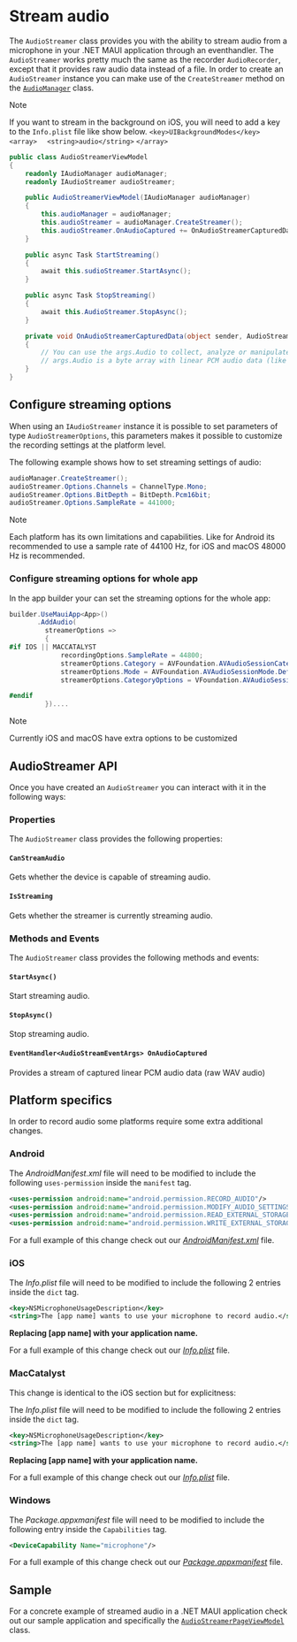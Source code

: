 # Stream audio

The `AudioStreamer` class provides you with the ability to stream audio from a microphone in your .NET MAUI application through an eventhandler. The `AudioStreamer` works pretty much the same as the recorder `AudioRecorder`, except that it provides raw audio data instead of a file. In order to create an `AudioStreamer` instance you can make use of the `CreateStreamer` method on the [`AudioManager`](../readme.md#audiomanager) class.

> [!NOTE]
> If you want to stream in the background on iOS, you will need to add a key to the `Info.plist` file like show below.
> `<key>UIBackgroundModes</key>`
> `<array>`
> `  <string>audio</string>`
> `</array>`

```csharp
public class AudioStreamerViewModel
{
    readonly IAudioManager audioManager;
    readonly IAudioStreamer audioStreamer;

    public AudioStreamerViewModel(IAudioManager audioManager)
    {
        this.audioManager = audioManager;
        this.audioStreamer = audioManager.CreateStreamer();
        this.audioStreamer.OnAudioCaptured += OnAudioStreamerCapturedData;
    }

    public async Task StartStreaming()
    {
        await this.sudioStreamer.StartAsync();
    }

    public async Task StopStreaming()
    {
        await this.AudioStreamer.StopAsync();
    }

    private void OnAudioStreamerCapturedData(object sender, AudioStreamEventArgs args)
    {
        // You can use the args.Audio to collect, analyze or manipulate
        // args.Audio is a byte array with linear PCM audio data (like a WAV file without a header)
    }
}
```

## Configure streaming options

When using an `IAudioStreamer` instance it is possible to set parameters of type `AudioStreamerOptions`, this parameters makes it possible to customize the recording settings at the platform level.

The following example shows how to set streaming settings of audio:

```csharp
audioManager.CreateStreamer();
audioStreamer.Options.Channels = ChannelType.Mono;
audioStreamer.Options.BitDepth = BitDepth.Pcm16bit;
audioStreamer.Options.SampleRate = 441000;
```

> [!NOTE]  
> Each platform has its own limitations and capabilities. Like for Android its recommended to use a sample rate of 44100 Hz, for iOS and macOS 48000 Hz is recommended.

### Configure streaming options for whole app

In the app builder your can set the streaming options for the whole app: 

```csharp
builder.UseMauiApp<App>()
       .AddAudio(
         streamerOptions =>
         {
#if IOS || MACCATALYST
             recordingOptions.SampleRate = 44800;             
             streamerOptions.Category = AVFoundation.AVAudioSessionCategory.Record;
             streamerOptions.Mode = AVFoundation.AVAudioSessionMode.Default;
             streamerOptions.CategoryOptions = VFoundation.AVAudioSessionCategoryOptions.MixWithOthers;

#endif
         })....
```

> [!NOTE]  
> Currently iOS and macOS have extra options to be customized

## AudioStreamer API

Once you have created an `AudioStreamer` you can interact with it in the following ways:

### Properties

The `AudioStreamer` class provides the following properties:

#### `CanStreamAudio`

Gets whether the device is capable of streaming audio.

#### `IsStreaming`

Gets whether the streamer is currently streaming audio.

### Methods and Events

The `AudioStreamer` class provides the following methods and events:

#### `StartAsync()`

Start streaming audio.

#### `StopAsync()`

Stop streaming audio.

#### `EventHandler<AudioStreamEventArgs> OnAudioCaptured`

Provides a stream of captured linear PCM audio data (raw WAV audio)

## Platform specifics

In order to record audio some platforms require some extra additional changes.

### Android

The *AndroidManifest.xml* file will need to be modified to include the following `uses-permission` inside the `manifest` tag.

```xml
<uses-permission android:name="android.permission.RECORD_AUDIO"/>
<uses-permission android:name="android.permission.MODIFY_AUDIO_SETTINGS" />
<uses-permission android:name="android.permission.READ_EXTERNAL_STORAGE" />
<uses-permission android:name="android.permission.WRITE_EXTERNAL_STORAGE" />
```

For a full example of this change check out our [*AndroidManifest.xml*](https://github.com/jfversluis/Plugin.Maui.Audio/blob/main/samples/Plugin.Maui.Audio.Sample/Platforms/Android/AndroidManifest.xml) file.

### iOS

The *Info.plist* file will need to be modified to include the following 2 entries inside the `dict` tag.

```xml
<key>NSMicrophoneUsageDescription</key>
<string>The [app name] wants to use your microphone to record audio.</string>
```

**Replacing [app name] with your application name.**

For a full example of this change check out our [*Info.plist*](https://github.com/jfversluis/Plugin.Maui.Audio/blob/main/samples/Plugin.Maui.Audio.Sample/Platforms/iOS/Info.plist) file.

### MacCatalyst

This change is identical to the iOS section but for explicitness:

The *Info.plist* file will need to be modified to include the following 2 entries inside the `dict` tag.

```xml
<key>NSMicrophoneUsageDescription</key>
<string>The [app name] wants to use your microphone to record audio.</string>
```

**Replacing [app name] with your application name.**

For a full example of this change check out our [*Info.plist*](https://github.com/jfversluis/Plugin.Maui.Audio/blob/main/samples/Plugin.Maui.Audio.Sample/Platforms/MacCatalyst/Info.plist) file.

### Windows

The *Package.appxmanifest* file will need to be modified to include the following entry inside the `Capabilities` tag.

```xml
<DeviceCapability Name="microphone"/>
```

For a full example of this change check out our [*Package.appxmanifest*](https://github.com/jfversluis/Plugin.Maui.Audio/blob/main/samples/Plugin.Maui.Audio.Sample/Platforms/Windows/Package.appxmanifest) file.

## Sample

For a concrete example of streamed audio in a .NET MAUI application check out our sample application and specifically the [`AudioStreamerPageViewModel`](https://github.com/jfversluis/Plugin.Maui.Audio/blob/main/samples/Plugin.Maui.Audio.Sample/ViewModels/AudioStreamerPageViewModel.cs) class.
